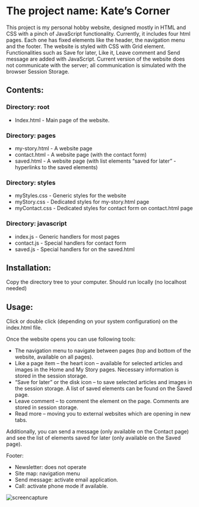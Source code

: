 # The project name: Kate’s Corner
This project is my personal hobby website, designed mostly in HTML and CSS with a pinch of JavaScript functionality. 
Currently, it includes four html pages. Each one has fixed elements like the header, the navigation menu and the footer. 
The website is styled with CSS with Grid element. Functionalities such as Save for later, Like it, Leave comment and Send message are added with JavaScript. 
Current version of the website does not communicate with the server; all communication is simulated with the browser Session Storage. 

## Contents:
### Directory: root
- Index.html - Main page of the website.
### Directory: pages
- my-story.html - A website page 
- contact.html -	A website page (with the contact form)
- saved.html -	A website page (with list elements “saved for later” - hyperlinks to the saved elements)
### Directory: styles
- myStyles.css - Generic styles for the website
- myStory.css -	Dedicated styles for my-story.html page
- myContact.css -	Dedicated styles for contact form on contact.html page
### Directory: javascript
- index.js - Generic handlers for most pages
- contact.js - Special handlers for contact form
- saved.js - Special handlers for on the saved.html
## Installation:
Copy the directory tree to your computer. Should run locally (no localhost needed)
## Usage:
Click or double click (depending on your system configuration) on the index.html file.

Once the website opens you can use following tools:
- The navigation menu to navigate between pages (top and bottom of the website, available on all pages).
- Like a page item – the heart icon – available for selected articles and images in the Home and My Story pages. Necessary information is stored in the session storage.
- “Save for later” or the disk icon – to save selected articles and images in the session storage. A list of saved elements can be found on the Saved page.
- Leave comment – to comment the element on the page. Comments are stored in session storage.
- Read more – moving you to external websites which are opening in new tabs.

Additionally, you can send a message (only available on the Contact page) and see the list of elements saved for later (only available on the Saved page).

Footer:
- Newsletter:  does not operate
- Site map: navigation menu
- Send message: activate email application.
- Call: activate phone mode if available. 

<picture>
 <source media="(prefers-color-scheme: dark)" srcset="https://github.com/kfrancik/finalCapstone/blob/master/images/screencapture.jpg">
 <img alt="screencapture" src="screencapture">
</picture>
